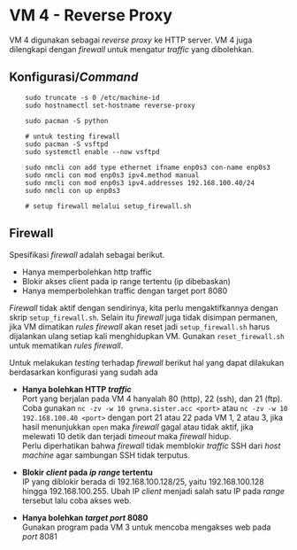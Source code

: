 # VM 4 - Reverse Proxy

VM 4 digunakan sebagai *reverse proxy* ke HTTP server. VM 4 juga dilengkapi dengan *firewall* untuk mengatur *traffic* yang dibolehkan.

## Konfigurasi/*Command*
```
    sudo truncate -s 0 /etc/machine-id
    sudo hostnamectl set-hostname reverse-proxy

    sudo pacman -S python

    # untuk testing firewall
    sudo pacman -S vsftpd
    sudo systemctl enable --now vsftpd

    sudo nmcli con add type ethernet ifname enp0s3 con-name enp0s3
    sudo nmcli con mod enp0s3 ipv4.method manual 
    sudo nmcli con mod enp0s3 ipv4.addresses 192.168.100.40/24
    sudo nmcli con up enp0s3

    # setup firewall melalui setup_firewall.sh
```

## Firewall
Spesifikasi *firewall* adalah sebagai berikut.
- Hanya memperbolehkan http traffic 
- Blokir akses client pada ip range tertentu (ip dibebaskan)
- Hanya memperbolehkan traffic dengan target port 8080

*Firewall* tidak aktif dengan sendirinya, kita perlu mengaktifkannya dengan skrip `setup_firewall.sh`. Selain itu *firewall* juga tidak disimpan permanen, jika VM dimatikan *rules firewall* akan reset jadi `setup_firewall.sh` harus dijalankan ulang setiap kali menghidupkan VM. Gunakan `reset_firewall.sh` untuk mematikan *rules firewall*.


Untuk melakukan *testing* terhadap *firewall* berikut hal yang dapat dilakukan berdasarkan konfigurasi yang sudah ada <br>

- **Hanya bolehkan HTTP *traffic*** <br>
Port yang berjalan pada VM 4 hanyalah 80 (http), 22 (ssh), dan 21 (ftp). <br>
Coba gunakan `nc -zv -w 10 grwna.sister.acc <port>` atau `nc -zv -w 10 192.168.100.40 <port>` dengan port 21 atau 22 pada VM 1, 2 atau 3, jika hasil menunjukkan `open` maka *firewall* gagal atau tidak aktif, jika melewati 10 detik dan terjadi *timeout* maka *firewall* hidup. <br>
Perlu diperhatikan bahwa *firewall* tidak memblokir *traffic* SSH dari *host machine* agar sambungan SSH tidak terputus.

- **Blokir *client* pada *ip range* tertentu** <br>
IP yang diblokir berada di 192.168.100.128/25, yaitu 192.168.100.128 hingga 192.168.100.255. Ubah IP *client* menjadi salah satu IP pada *range* tersebut lalu coba akses web.

- **Hanya bolehkan *target port* 8080** <br>
Gunakan program pada VM 3 untuk mencoba mengakses web pada *port* 8081
